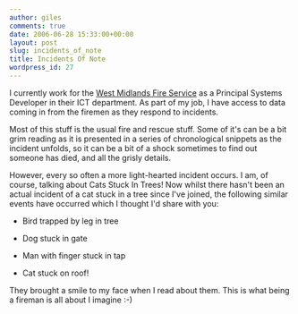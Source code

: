 ```yaml
---
author: giles
comments: true
date: 2006-06-28 15:33:00+00:00
layout: post
slug: incidents_of_note
title: Incidents Of Note
wordpress_id: 27
---
```


I currently work for the [West Midlands Fire Service](http://www.wmfs.net/) as a Principal Systems Developer in their ICT department. As part of my job, I have access to data coming in from the firemen as they respond to incidents.




Most of this stuff is the usual fire and rescue stuff. Some of it's can be a bit grim reading as it is presented in a series of chronological snippets as the incident unfolds, so it can be a bit of a shock sometimes to find out someone has died, and all the grisly details.




However, every so often a more light-hearted incident occurs. I am, of course, talking about Cats Stuck In Trees! Now whilst there hasn't been an actual incident of a cat stuck in a tree since I've joined, the following similar events have occurred which I thought I'd share with you:




  * Bird trapped by leg in tree


  * Dog stuck in gate


  * Man with finger stuck in tap


  * Cat stuck on roof!



They brought a smile to my face when I read about them. This is what being a fireman is all about I imagine :-)

